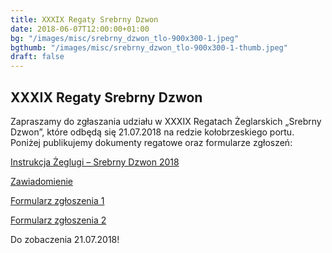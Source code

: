 ```yaml
---
title: XXXIX Regaty Srebrny Dzwon
date: 2018-06-07T12:00:00+01:00
bg: "/images/misc/srebrny_dzwon_tlo-900x300-1.jpeg"
bgthumb: "/images/misc/srebrny_dzwon_tlo-900x300-1-thumb.jpeg"
draft: false
---
```


## XXXIX Regaty Srebrny Dzwon

Zapraszamy do zgłaszania udziału w XXXIX Regatach Żeglarskich „Srebrny Dzwon”, które odbędą się 21.07.2018 na redzie kołobrzeskiego portu. Poniżej publikujemy dokumenty regatowe oraz formularze zgłoszeń:

[Instrukcja Żeglugi – Srebrny Dzwon 2018](https://klubmorski.pl/wp-content/uploads/2020/02/Instrukcja-żeglugi-Srebrny-Dzwon-2018.pdf)

[Zawiadomienie](https://klubmorski.pl/wp-content/uploads/2020/02/Zawiadomienie-o-regatach-2018.pdf)

[Formularz zgłoszenia 1](https://klubmorski.pl/wp-content/uploads/2020/02/formularz-zgłoszenia-1.pdf)

[Formularz zgłoszenia 2](https://klubmorski.pl/wp-content/uploads/2020/02/formularz-zgłoszenia-2.pdf)

Do zobaczenia 21.07.2018!